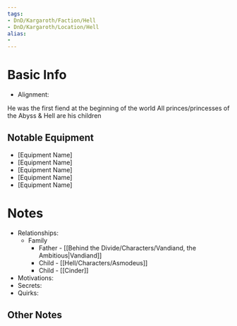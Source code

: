 ```yaml
---
tags:
- DnD/Kargaroth/Faction/Hell
- DnD/Kargaroth/Location/Hell
alias:
- 
---
```

# Basic Info
- Alignment: 

He was the first fiend at the beginning of the world
All princes/princesses of the Abyss & Hell are his children


## Notable Equipment
- [Equipment Name]
- [Equipment Name]
- [Equipment Name]
- [Equipment Name]
- [Equipment Name]

# Notes
- Relationships: 
	- Family
		- Father - [[Behind the Divide/Characters/Vandiand, the Ambitious|Vandiand]]
		- Child - [[Hell/Characters/Asmodeus]]
		- Child - [[Cinder]]
- Motivations: 
- Secrets: 
- Quirks: 

## Other Notes


